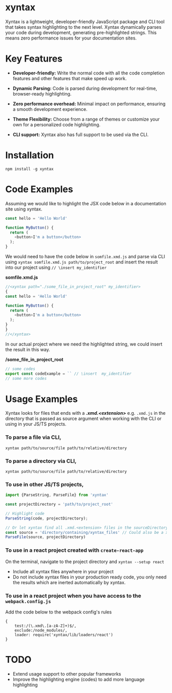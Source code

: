 # xyntax
Xyntax is a lightweight, developer-friendly JavaScript package and CLI tool that takes syntax highlighting to the next level. Xyntax dynamically parses your code during development, generating pre-highlighted strings. This means zero performance issues for your documentation sites. 



# Key Features

- **Developer-friendly:** Write the normal code with all the code completion features and other features that make speed up work.   

- **Dynamic Parsing:** Code is parsed during development for real-time, browser-ready highlighting.    

- **Zero performance overhead:** Minimal impact on performance, ensuring a smooth development experience.    

- **Theme Flexibility:** Choose from a range of themes or customize your own for a personalized code highlighting.    

- **CLI support:** Xyntax also has full support to be used via the CLI.    

# Installation
```
npm install -g xyntax
```
# Code Examples
Assuming we would like to highlight the JSX code below in a documentation site using xyntax.
```js
const hello = 'Hello World'

function MyButton() {
  return (
    <button>I'm a button</button>
  );
}

```    

We would need to have the code below in `somfile.xmd.js` and parse via CLI using `xyntax somfile.xmd.js path/to/project_root` and insert the result into our project using `// \insert my_identifier`    

**somfile.xmd.js**
```js
//<xyntax path="./some_file_in_project_root" my_identifier>
{
const hello = 'Hello World'

function MyButton() {
  return (
    <button>I'm a button</button>
  );
}
}
//</xyntax>
```   

In our actual project where we need the highlighted string, we could insert the result in this way.    

**/some_file_in_project_root**
```js
// some codes
export const codeExample = `` // \insert  my_identifier    
// some more codes
```

# Usage Examples
Xyntax looks for files that ends with a ***.xmd.&lt;extension&gt;*** e.g. `.xmd.js` in the directory that is passed as source argument when working with the CLI or using in your JS/TS projects.     

### To parse a file via CLI,
```
xyntax path/to/source/file path/to/relative/directory
```    

### To parse a directory via CLI,
```
xyntax path/to/source/file path/to/relative/directory
```    

### To use in other JS/TS projects,    
```js
import {ParseString, ParseFile} from 'xyntax'

const projectDirectory = 'path/to/project_root'

// Highlight code
ParseString(code, projectDirectory);

// Or let xyntax find all .xmd.<extension> files in the sourceDirectory
const source = 'directory/containing/xyntax_files' // Could also be a xyntax_file
ParseFile(source, projectDirectory)

```    

### To use in a react project created with `create-react-app`

On the terminal, navigate to the project directory and `xyntax --setup react`    
- Include all xyntax files anywhere in your project
- Do not include xyntax files in your production ready code, you only need the results which are inerted automatically by xyntax.    

### To use in a react project when you have access to the `webpack.config.js`

Add the code below to the webpack config's rules   
```
{
    test:/(\.xmd\.[a-zA-Z]+)$/,
    exclude:/node_modules/,
    loader: require('xyntax/lib/loaders/react')
}
```

# TODO
- Extend usage support to other popular frameworks
- Improve the highlighting engine (codes) to add more language highlighting    
